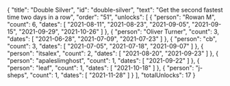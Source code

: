 {
  "title": "Double Silver",
  "id": "double-silver",
  "text": "Get the second fastest time two days in a row",
  "order": "51",
  "unlocks": [
    {
      "person": "Rowan M",
      "count": 6,
      "dates": [
        "2021-08-11",
        "2021-08-23",
        "2021-09-05",
        "2021-09-15",
        "2021-09-29",
        "2021-10-26"
      ]
    },
    {
      "person": "Oliver Turner",
      "count": 3,
      "dates": [
        "2021-06-28",
        "2021-07-09",
        "2021-07-23"
      ]
    },
    {
      "person": "cb",
      "count": 3,
      "dates": [
        "2021-07-05",
        "2021-07-18",
        "2021-09-07"
      ]
    },
    {
      "person": "itsalex",
      "count": 2,
      "dates": [
        "2021-08-20",
        "2021-09-23"
      ]
    },
    {
      "person": "apaleslimghost",
      "count": 1,
      "dates": [
        "2021-09-22"
      ]
    },
    {
      "person": "leaf",
      "count": 1,
      "dates": [
        "2021-10-18"
      ]
    },
    {
      "person": "j-sheps",
      "count": 1,
      "dates": [
        "2021-11-28"
      ]
    }
  ],
  "totalUnlocks": 17
}